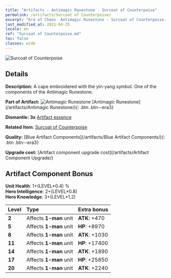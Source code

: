```yaml
---
title: "Artifacts - Antimagic Runestone - Surcoat of Counterpoise"
permalink: /artifacts/Surcoat of Counterpoise/
excerpt: "Era of Chaos  Antimagic Runestone - Surcoat of Counterpoise. A cape embroidered with the yin-yang symbol. One of the components of the Antimagic Runestone."
last_modified_at: 2021-04-25
locale: en
ref: "Surcoat of Counterpoise.md"
toc: false
classes: wide
---
```


 ![Surcoat of Counterpoise](/images/t/artifact_40232.png)



## Details

 **Description:** A cape embroidered with the yin-yang symbol. One of the components of the Antimagic Runestone.

 **Part of Artifact:** ![Antimagic Runestone](/images/t/icon_artifact_23.png) [Antimagic Runestone](/artifacts/Antimagic Runestone/){: .btn .btn--era3}

 **Dismantle: 3x** [Artifact essence](/Items/con_905/)

 **Related Item**: [Surcoat of Counterpoise](/Items/art_119/)

 **Quality:** [Blue Artifact Components](/artifacts/Blue Artifact Components/){: .btn .btn--era3}

 **Upgrade cost:** [Artifact component upgrade cost](/artifacts/Artifact Component Upgrade/)

## Artifact Component Bonus

  **Unit Health**: 1+(LEVEL\*0.4) %<br/>**Hero Intelligence**: 2+(LEVEL\*0.8)<br/>**Hero Knowledge**: 3+(LEVEL\*1.2)

  |  Level  | Type |    Extra bonus  | 
  |:--------|:-----|:----------------| 
  | **2** | Affects **1-man** unit | **ATK**: +470 | 
  | **5** | Affects **1-man** unit | **HP**: +8970 | 
  | **8** | Affects **1-man** unit | **ATK**: +1030 | 
  | **11** | Affects **1-man** unit | **HP**: +17400 | 
  | **14** | Affects **1-man** unit | **ATK**: +1890 | 
  | **17** | Affects **1-man** unit | **HP**: +25850 | 
  | **20** | Affects **1-man** unit | **ATK**: +2240 | 
